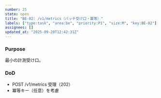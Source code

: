 ```yaml
---
number: 25
state: open
title: "BE-02: /v1/metrics（バッチ受け口・冪等）"
labels: ["type:task", "area:be", "priority:P1", "size:M", "key:BE-02"]
assignees: []
updated_at: "2025-09-20T12:42:31Z"
---
```

### Purpose
最小の計測受け口。

### DoD
- POST /v1/metrics 受理（202）
- 冪等キー（任意）を考慮
